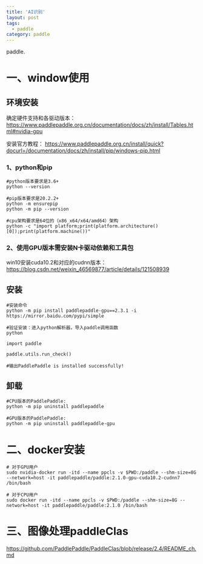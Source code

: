 ```yaml
---
title: 'AI识别'
layout: post
tags:
  - paddle
category: paddle
---
```

paddle.

<!--more-->

# 一、window使用

## 环境安装

确定硬件支持和各驱动版本：
https://www.paddlepaddle.org.cn/documentation/docs/zh/install/Tables.html#nvidia-gpu

安装官方教程：
https://www.paddlepaddle.org.cn/install/quick?docurl=/documentation/docs/zh/install/pip/windows-pip.html

### 1、python和pip
```
#python版本要求是3.6+
python --version

#pip版本要求是20.2.2+
python -m ensurepip
python -m pip --version

#cpu架构要求是64位的（x86_x64/x64/amd64）架构
python -c "import platform;print(platform.architecture()[0]);print(platform.machine())"
```


### 2、使用GPU版本需安装N卡驱动依赖和工具包
win10安装cuda10.2和对应的cudnn版本：
https://blog.csdn.net/weixin_46569877/article/details/121508939

## 安装
```
#安装命令
python -m pip install paddlepaddle-gpu==2.3.1 -i https://mirror.baidu.com/pypi/simple

#验证安装：进入python解析器，导入paddle调用函数
python

import paddle

paddle.utils.run_check()

#输出PaddlePaddle is installed successfully!
```

## 卸载

```
#CPU版本的PaddlePaddle: 
python -m pip uninstall paddlepaddle

#GPU版本的PaddlePaddle: 
python -m pip uninstall paddlepaddle-gpu

```

# 二、docker安装

```shell
# 对于GPU用户
sudo nvidia-docker run -itd --name ppcls -v $PWD:/paddle --shm-size=8G --network=host -it paddlepaddle/paddle:2.1.0-gpu-cuda10.2-cudnn7 /bin/bash

# 对于CPU用户
sudo docker run -itd --name ppcls -v $PWD:/paddle --shm-size=8G --network=host -it paddlepaddle/paddle:2.1.0 /bin/bash

```

# 三、图像处理paddleClas

https://github.com/PaddlePaddle/PaddleClas/blob/release/2.4/README_ch.md



